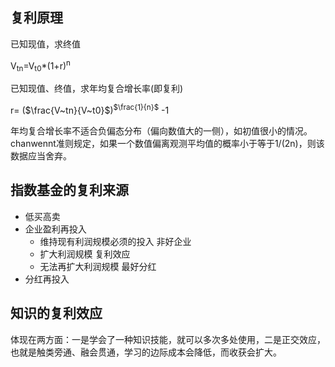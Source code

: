 ## 复利原理

已知现值，求终值

V<sub>tn</sub>=V<sub>t0</sub>*(1+r)<sup>n</sup>

已知现值、终值，求年均复合增长率(即复利)

r= ($\frac{V~tn}{V~t0}$)<sup>$\frac{1}{n}$</sup> -1

年均复合增长率不适合负偏态分布（偏向数值大的一侧），如初值很小的情况。
chanwennt准则规定，如果一个数值偏离观测平均值的概率小于等于1/(2n)，则该数据应当舍弃。

## 指数基金的复利来源

- 低买高卖
- 企业盈利再投入
  - 维持现有利润规模必须的投入  非好企业 
  - 扩大利润规模  复利效应
  - 无法再扩大利润规模  最好分红
- 分红再投入

## 知识的复利效应

体现在两方面：一是学会了一种知识技能，就可以多次多处使用，二是正交效应，也就是触类旁通、融会贯通，学习的边际成本会降低，而收获会扩大。
